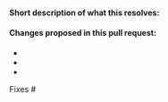 <!-- 
Many thanks for contributing to Arquillian! Together we can make the testing world better.

Please tell us what this PR brings following the template we provided. 
And don't forget to link to the issue (or create one if there is none).

If you are still working on the change please prefix this pull request title with "WIP"

YOU CAN DELETE THIS COMMENT :)
-->

#### Short description of what this resolves:


#### Changes proposed in this pull request:

-
-
-

Fixes #
